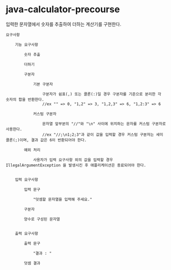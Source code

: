 # java-calculator-precourse
입력한 문자열에서 숫자를 추출하여 더하는 계산기를 구현한다.

    요구사항

        기능 요구사항

            숫자 추출

            더하기

            구분자

                기본 구분자

                    구분자가 쉼표(,) 또는 콜론(:)일 경우 구분자를 기준으로 분리한 각 숫자의 합을 반환한다.
                    //ex "" => 0, "1,2" => 3, "1,2,3" => 6, "1,2:3" => 6

                커스텀 구분자

                    문자열 앞부분의 "//"와 "\n" 사이에 위치하는 문자를 커스텀 구분자로 사용한다.
                    //ex "//;\n1;2;3"과 같이 값을 입력할 경우 커스텀 구분자는 세미콜론(;)이며, 결과 값은 6이 반환되어야 한다.

            예외 처리

                사용자가 입력 요구사항 외의 값을 입력할 경우 IllegalArgumentException 을 발생시킨 후 애플리케이션은 종료되어야 한다.


        입력 요구사항

            입력 문구

                "덧셈할 문자열을 입력해 주세요."

            구분자

            양수로 구성된 문자열


        출력 요구사항

            출력 문구
            
                "결과 : "
            
            덧셈 결과